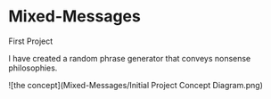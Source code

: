 # Mixed-Messages
First Project

I have created a random phrase generator that conveys nonsense philosophies.

![the concept](Mixed-Messages/Initial Project Concept Diagram.png)
